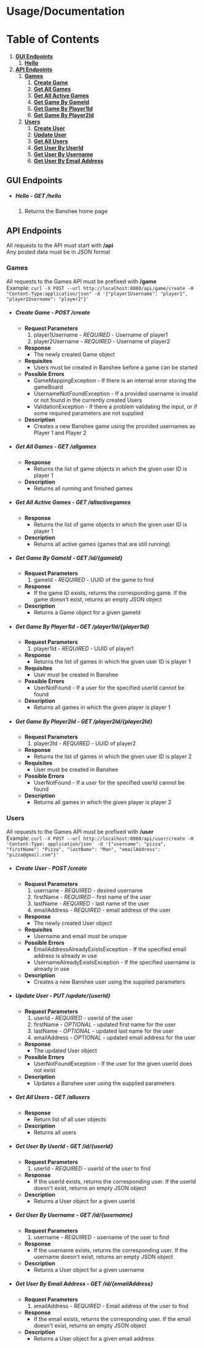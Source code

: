 # Usage/Documentation

# Table of Contents
1. **[GUI Endpoints](#gui-endpoints)**
    1. **[Hello](#hello---get-hello)**
2. **[API Endpoints](#api-endpoints)**
    1. **[Games](#games)**
        1. **[Create Game](#create-game---post-create)**
        2. **[Get All Games](#get-all-games---get-allgames)**
        3. **[Get All Active Games](#get-all-active-games---get-allactivegames)**
        4. **[Get Game By GameId](#get-game-by-gameid---get-idgameid)**
        5. **[Get Game By Player1Id](#get-game-by-player1id---get-player1idplayer1id)**
        6. **[Get Game By Player2Id](#get-game-by-player2id---get-player2idplayer2id)**
    2. **[Users](#users)**
        1. **[Create User](#create-user---post-create)**
        2. **[Update User](#update-user---put-updateuserid)**
        3. **[Get All Users](#get-all-users---get-allusers)**
        4. **[Get User By UserId](#get-user-by-userid---get-iduserid)**
        5. **[Get User By Username](#get-user-by-username---get-idusername)**
        6. **[Get User By Email Address](#get-user-by-email-address---get-idemailaddress)**
        

## GUI Endpoints

- ##### Hello - GET /hello 
    1. Returns the Banshee home page
    
## API Endpoints

All requests to the API must start with **/api**  
Any posted data must be in JSON format  

### Games

All requests to the Games API must be prefixed with **/game**  
Example:  `curl -X POST --url http://localhost:8080/api/game/create -H "Content-Type:application/json" -d '{"player1Username": "player1", "player2Username": "player2"}'`

- ##### Create Game - POST /create
    - **Request Parameters**
        1. player1Username - *REQUIRED* - Username of player1 
        2. player2Username - *REQUIRED* - Username of player2
    - **Response**
        - The newly created Game object
    - **Requisites**
        - Users must be created in Banshee before a game can be started
    - **Possible Errors**
        - GameMappingException - If there is an internal error storing the gameBoard
        - UsernameNotFoundException - If a provided username is invalid or not found in the currently created Users
        - ValidationException - If there a problem validating the input, or if some required parameters are not supplied
    - **Description**
        - Creates a new Banshee game using the provided usernames as Player 1 and Player 2

- ##### Get All Games - GET /allgames
    - **Response**
        - Returns the list of game objects in which the given user ID is player 1
    - **Description**
        - Returns all running and finished games

- ##### Get All Active Games - GET /allactivegames
    - **Response**
        - Returns the list of game objects in which the given user ID is player 1
    - **Description**
        - Returns all active games (games that are still running)

- ##### Get Game By GameId - GET /id/{gameId}
    - **Request Parameters**
        1. gameId - *REQUIRED* - UUID of the game to find 
    - **Response**
        - If the game ID exists, returns the corresponding game. If the game doesn't exist, returns an empty JSON object
    - **Description**
        - Returns a Game object for a given gameId

- ##### Get Game By Player1Id - GET /player1Id/{player1Id}
    - **Request Parameters**
        1. player1Id - *REQUIRED* - UUID of player1 
    - **Response**
        - Returns the list of games in which the given user ID is player 1
    - **Requisites**
        - User must be created in Banshee
    - **Possible Errors**
        - UserNotFound - If a user for the specified userId cannot be found
    - **Description**
        - Returns all games in which the given player is player 1

- ##### Get Game By Player2Id - GET /player2Id/{player2Id}
    - **Request Parameters**
        1. player2Id - *REQUIRED* - UUID of player2 
    - **Response**
        - Returns the list of games in which the given user ID is player 2
    - **Requisites**
        - User must be created in Banshee
    - **Possible Errors**
        - UserNotFound - If a user for the specified userId cannot be found
    - **Description**
        - Returns all games in which the given player is player 2
  
### Users

All requests to the Games API must be prefixed with **/user**  
Example:  `curl -X POST --url http://localhost:8080/api/user/create -H 'Content-Type: application/json' -d '{"username": "pizza", "firstName": "Pizza", "lastName": "Man", "emailAddress": "pizza@gmail.com"}'`

- ##### Create User - POST /create
    - **Request Parameters**
        1. username - *REQUIRED* - desired username 
        2. firstName - *REQUIRED* - first name of the user
        3. lastName - *REQUIRED* - last name of the user
        4. emailAddress - *REQUIRED* - email address of the user
    - **Response**
        - The newly created User object
    - **Requisites**
        - Username and email must be unique
    - **Possible Errors**
        - EmailAddressAlreadyExistsException - If the specified email address is already in use
        - UsernameAlreadyExistsException - If the specified username is already in use
    - **Description**
        - Creates a new Banshee user using the supplied parameters

- ##### Update User - PUT /update/{userId}
    - **Request Parameters**
        1. userId - *REQUIRED* - userId of the user
        2. firstName - *OPTIONAL* - updated first name for the user
        3. lastName - *OPTIONAL* - updated last name for the user
        4. emailAddress - *OPTIONAL* - updated email address for the user
    - **Response**
        - The updated User object
    - **Possible Errors**
        - UserNotFoundException - If the user for the given userId does not exist
    - **Description**
        - Updates a Banshee user using the supplied parameters

- ##### Get All Users - GET /allusers
    - **Response**
        - Return list of all user objects
    - **Description**
        - Returns all users

- ##### Get User By UserId - GET /id/{userId}
    - **Request Parameters**
        1. userId - *REQUIRED* - userId of the user to find 
    - **Response**
        - If the userId exists, returns the corresponding user. If the userId doesn't exist, returns an empty JSON object
    - **Description**
        - Returns a User object for a given userId

- ##### Get User By Username - GET /id/{username}
    - **Request Parameters**
        1. username - *REQUIRED* - username of the user to find 
    - **Response**
        - If the username exists, returns the corresponding user. If the username doesn't exist, returns an empty JSON object
    - **Description**
        - Returns a User object for a given username

- ##### Get User By Email Address - GET /id/{emailAddress}
    - **Request Parameters**
        1. emailAddress - *REQUIRED* - Email address of the user to find 
    - **Response**
        - If the email exists, returns the corresponding user. If the email doesn't exist, returns an empty JSON object
    - **Description**
        - Returns a User object for a given email address
